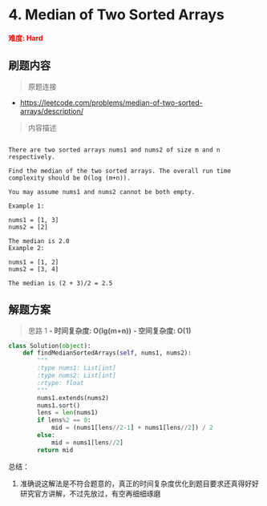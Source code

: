 # 4. Median of Two Sorted Arrays

**<font color=red>难度: Hard</font>**

## 刷题内容

> 原题连接

* https://leetcode.com/problems/median-of-two-sorted-arrays/description/

> 内容描述

```

There are two sorted arrays nums1 and nums2 of size m and n respectively.

Find the median of the two sorted arrays. The overall run time complexity should be O(log (m+n)).

You may assume nums1 and nums2 cannot be both empty.

Example 1:

nums1 = [1, 3]
nums2 = [2]

The median is 2.0
Example 2:

nums1 = [1, 2]
nums2 = [3, 4]

The median is (2 + 3)/2 = 2.5
```

## 解题方案

> 思路 1
****- 时间复杂度: O(lg(m+n))**** ****- 空间复杂度: O(1)****

```python
class Solution(object):
    def findMedianSortedArrays(self, nums1, nums2):
        """
        :type nums1: List[int]
        :type nums2: List[int]
        :rtype: float
        """
        nums1.extends(nums2)
        nums1.sort()
        lens = len(nums1)
        if lens%2 == 0:
            mid = (nums1[lens//2-1] + nums1[lens//2]) / 2
        else:
            mid = nums1[lens//2]
        return mid
```
总结：
1. 准确说这解法是不符合题意的，真正的时间复杂度优化到题目要求还真得好好研究官方讲解，不过先放过，有空再细细琢磨
